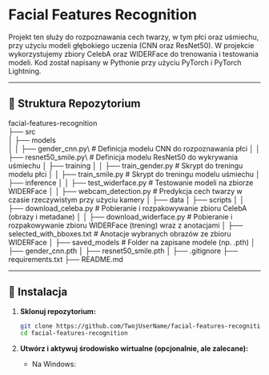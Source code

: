 # Facial Features Recognition

Projekt ten służy do rozpoznawania cech twarzy, w tym płci oraz uśmiechu, przy użyciu modeli głębokiego uczenia (CNN oraz ResNet50). W projekcie wykorzystujemy zbiory CelebA oraz WIDERFace do trenowania i testowania modeli. Kod został napisany w Pythonie przy użyciu PyTorch i PyTorch Lightning.

---

## 📂 Struktura Repozytorium

facial-features-recognition\
├── src\
│ ├── models\
│ │ ├── gender_cnn.py\ # Definicja modelu CNN do rozpoznawania płci
│ │ ├── resnet50_smile.py\ # Definicja modelu ResNet50 do wykrywania uśmiechu
│ ├── training
│ │ ├── train_gender.py # Skrypt do treningu modelu płci
│ │ ├── train_smile.py # Skrypt do treningu modelu uśmiechu
│ ├── inference
│ │ ├── test_widerface.py # Testowanie modeli na zbiorze WIDERFace
│ │ ├── webcam_detection.py # Predykcja cech twarzy w czasie rzeczywistym przy użyciu kamery
│
├── data
│ ├── scripts
│ │ ├── download_celeba.py # Pobieranie i rozpakowywanie zbioru CelebA (obrazy i metadane)
│ │ ├── download_widerface.py # Pobieranie i rozpakowywanie zbioru WIDERFace (trening) wraz z anotacjami
│ ├── selected_with_bboxes.txt # Anotacje wybranych obrazów ze zbioru WIDERFace
│
├── saved_models # Folder na zapisane modele (np. .pth)
│ ├── gender_cnn.pth
│ ├── resnet50_smile.pth
│
├── .gitignore
├── requirements.txt
├── README.md

---

## 🚀 Instalacja

1. **Sklonuj repozytorium:**

   ```bash
   git clone https://github.com/TwojUserName/facial-features-recognition.git
   cd facial-features-recognition

2. **Utwórz i aktywuj środowisko wirtualne (opcjonalnie, ale zalecane):**
   - Na Windows:

